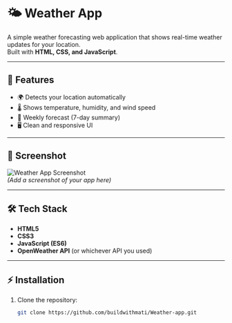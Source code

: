 # 🌤️ Weather App

A simple weather forecasting web application that shows real-time weather updates for your location.  
Built with **HTML, CSS, and JavaScript**.

---

## 🚀 Features
- 🌍 Detects your location automatically
- 🌡️ Shows temperature, humidity, and wind speed
- 📅 Weekly forecast (7-day summary)
- 🖥️ Clean and responsive UI

---

## 📸 Screenshot
![Weather App Screenshot](screenshot.png)  
*(Add a screenshot of your app here)*

---

## 🛠️ Tech Stack
- **HTML5**
- **CSS3**
- **JavaScript (ES6)**
- **OpenWeather API** (or whichever API you used)

---

## ⚡ Installation
1. Clone the repository:
   ```bash
   git clone https://github.com/buildwithmati/Weather-app.git
